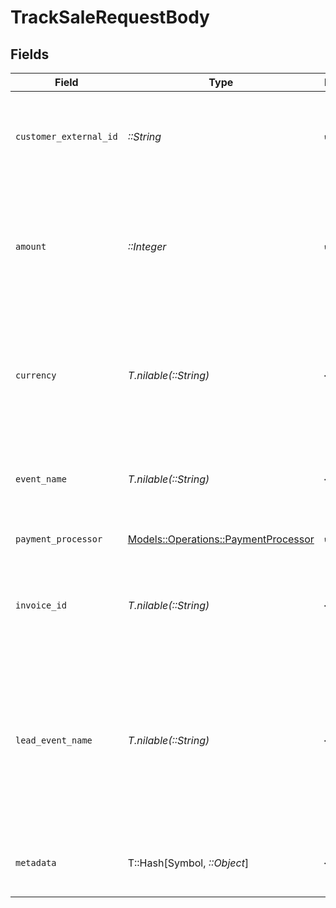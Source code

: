 # TrackSaleRequestBody


## Fields

| Field                                                                                                                                                                                                                                               | Type                                                                                                                                                                                                                                                | Required                                                                                                                                                                                                                                            | Description                                                                                                                                                                                                                                         | Example                                                                                                                                                                                                                                             |
| --------------------------------------------------------------------------------------------------------------------------------------------------------------------------------------------------------------------------------------------------- | --------------------------------------------------------------------------------------------------------------------------------------------------------------------------------------------------------------------------------------------------- | --------------------------------------------------------------------------------------------------------------------------------------------------------------------------------------------------------------------------------------------------- | --------------------------------------------------------------------------------------------------------------------------------------------------------------------------------------------------------------------------------------------------- | --------------------------------------------------------------------------------------------------------------------------------------------------------------------------------------------------------------------------------------------------- |
| `customer_external_id`                                                                                                                                                                                                                              | *::String*                                                                                                                                                                                                                                          | :heavy_check_mark:                                                                                                                                                                                                                                  | The unique ID of the customer in your system. Will be used to identify and attribute all future events to this customer.                                                                                                                            |                                                                                                                                                                                                                                                     |
| `amount`                                                                                                                                                                                                                                            | *::Integer*                                                                                                                                                                                                                                         | :heavy_check_mark:                                                                                                                                                                                                                                  | The amount of the sale in cents (for all two-decimal currencies). If the sale is in a zero-decimal currency, pass the full integer value (e.g. `1437` JPY). Learn more: https://d.to/currency                                                       |                                                                                                                                                                                                                                                     |
| `currency`                                                                                                                                                                                                                                          | *T.nilable(::String)*                                                                                                                                                                                                                               | :heavy_minus_sign:                                                                                                                                                                                                                                  | The currency of the sale. Accepts ISO 4217 currency codes. Sales will be automatically converted and stored as USD at the latest exchange rates. Learn more: https://d.to/currency                                                                  |                                                                                                                                                                                                                                                     |
| `event_name`                                                                                                                                                                                                                                        | *T.nilable(::String)*                                                                                                                                                                                                                               | :heavy_minus_sign:                                                                                                                                                                                                                                  | The name of the sale event. Recommended format: `Invoice paid` or `Subscription created`.                                                                                                                                                           | Invoice paid                                                                                                                                                                                                                                        |
| `payment_processor`                                                                                                                                                                                                                                 | [Models::Operations::PaymentProcessor](../../models/operations/paymentprocessor.md)                                                                                                                                                                 | :heavy_check_mark:                                                                                                                                                                                                                                  | The payment processor via which the sale was made.                                                                                                                                                                                                  |                                                                                                                                                                                                                                                     |
| `invoice_id`                                                                                                                                                                                                                                        | *T.nilable(::String)*                                                                                                                                                                                                                               | :heavy_minus_sign:                                                                                                                                                                                                                                  | The invoice ID of the sale. Can be used as a idempotency key – only one sale event can be recorded for a given invoice ID.                                                                                                                          |                                                                                                                                                                                                                                                     |
| `lead_event_name`                                                                                                                                                                                                                                   | *T.nilable(::String)*                                                                                                                                                                                                                               | :heavy_minus_sign:                                                                                                                                                                                                                                  | The name of the lead event that occurred before the sale (case-sensitive). This is used to associate the sale event with a particular lead event (instead of the latest lead event for a link-customer combination, which is the default behavior). | Cloned template 1481267                                                                                                                                                                                                                             |
| `metadata`                                                                                                                                                                                                                                          | T::Hash[Symbol, *::Object*]                                                                                                                                                                                                                         | :heavy_minus_sign:                                                                                                                                                                                                                                  | Additional metadata to be stored with the sale event. Max 10,000 characters when stringified.                                                                                                                                                       |                                                                                                                                                                                                                                                     |